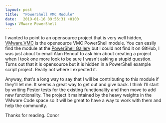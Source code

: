 ```yaml
---
layout: post
title:  "PowerShell VMC Module"
date:   2019-01-16 09:56:31 +0100
tags: VMware PowerShell
---
```


I wanted to point to an opensource project that is very well hidden, [VMware.VMC](https://github.com/alanrenouf/PowerCLI-Example-Scripts/tree/master/Modules/VMware.VMC) is the opensource VMC PowerShell module. You can easily find the module at the [PowerShell Gallery](https://www.powershellgallery.com/packages/VMware.VMC/) but I could not find it on GitHub, I was just about to email Alan Renouf to ask him about creating a project when I took one more look to be sure I wasn't asking a stupid question. Turns out that it is opensource but it is hidden in a PowerShell example script project. Really not where I expected it.

Anyway, that's a long way to say that I will be contributing to this module if they'll let me. It seems a great way to get out and give back. I think I’ll start by writing Pester tests for the existing functionality and then move to add new functionality. The project it maintained by the heavy weights in the VMware Code space so it will be great to have a way to work with them and help the community.

Thanks for reading. Conor